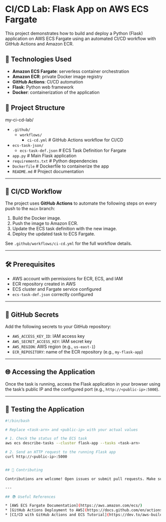 # CI/CD Lab: Flask App on AWS ECS Fargate

This project demonstrates how to build and deploy a Python (Flask) application on AWS ECS Fargate using an automated CI/CD workflow with GitHub Actions and Amazon ECR.

## 🔧 Technologies Used

- **Amazon ECS Fargate**: serverless container orchestration  
- **Amazon ECR**: private Docker image registry  
- **GitHub Actions**: CI/CD automation  
- **Flask**: Python web framework  
- **Docker**: containerization of the application  

## 📂 Project Structure

my-ci-cd-lab/
- `.github/`
  - `workflows/`
    - `ci-cd.yml`            # GitHub Actions workflow for CI/CD
- `ecs-task-json/`
  - `ecs-task-def.json`      # ECS Task Definition for Fargate
- `app.py`                   # Main Flask application
- `requirements.txt`         # Python dependencies
- `Dockerfile`               # Dockerfile to containerize the app
- `README.md`                # Project documentation

---

## 🚀 CI/CD Workflow

The project uses **GitHub Actions** to automate the following steps on every push to the `main` branch:

1. Build the Docker image.  
2. Push the image to Amazon ECR.  
3. Update the ECS task definition with the new image.  
4. Deploy the updated task to ECS Fargate.  

See `.github/workflows/ci-cd.yml` for the full workflow details.

---

## 🛠️ Prerequisites

- AWS account with permissions for ECR, ECS, and IAM  
- ECR repository created in AWS  
- ECS cluster and Fargate service configured  
- `ecs-task-def.json` correctly configured  

---

## 🔐 GitHub Secrets

Add the following secrets to your GitHub repository:

- `AWS_ACCESS_KEY_ID`: IAM access key  
- `AWS_SECRET_ACCESS_KEY`: IAM secret key  
- `AWS_REGION`: AWS region (e.g., `us-east-1`)  
- `ECR_REPOSITORY`: name of the ECR repository (e.g., `my-flask-app`)  

---

## 🌐 Accessing the Application

Once the task is running, access the Flask application in your browser using the task’s public IP and the configured port (e.g., `http://<public-ip>:5000`).

---

## 🧪 Testing the Application

```bash
#!/bin/bash

# Replace <task-arn> and <public-ip> with your actual values

# 1. Check the status of the ECS task
aws ecs describe-tasks --cluster flask-app --tasks <task-arn>

# 2. Send an HTTP request to the running Flask app
curl http://<public-ip>:5000


## 📄 Contributing

Contributions are welcome! Open issues or submit pull requests. Make sure to test changes locally before submitting.

---

## 📚 Useful References

* [AWS ECS Fargate Documentation](https://aws.amazon.com/ecs/)
* [GitHub Actions Deployment to AWS](https://docs.github.com/en/actions/deployment/targeting-aws-environments)
* [CI/CD with GitHub Actions and ECS Tutorial](https://dev.to/aws-builders/deploy-app-on-aws-ecs-fargate-using-github-actions-13mf)

```

```
